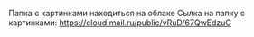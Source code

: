 Папка с картинками находиться на облаке
Сылка на папку с картинками: https://cloud.mail.ru/public/vRuD/67QwEdzuG
